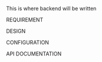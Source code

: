 
This is where backend will be written

REQUIREMENT


DESIGN


CONFIGURATION


API DOCUMENTATION










